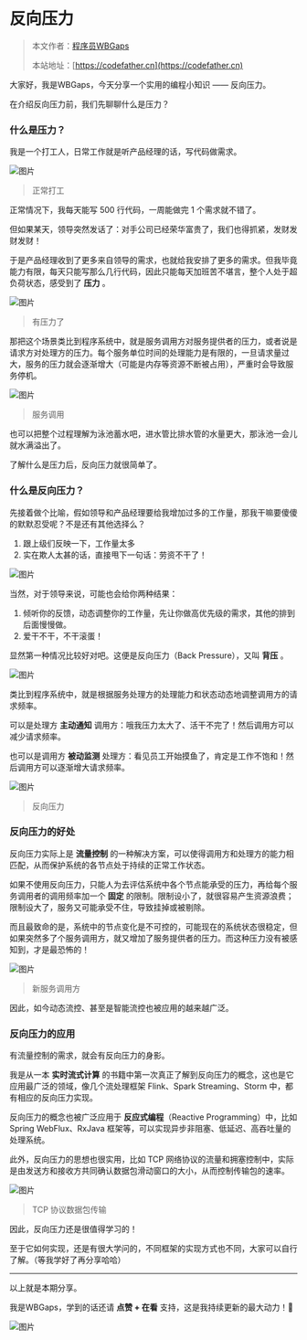 # 反向压力

> 本文作者：[程序员WBGaps](https://yuyuanweb.feishu.cn/wiki/Abldw5WkjidySxkKxU2cQdAtnah)
>
> 本站地址：[https://codefather.cn](https://codefather.cn)

大家好，我是WBGaps，今天分享一个实用的编程小知识 —— 反向压力。

在介绍反向压力前，我们先聊聊什么是压力？

### 什么是压力？

我是一个打工人，日常工作就是听产品经理的话，写代码做需求。

![图片](https://pic.yupi.icu/5563/202311080858224.png)

> 正常打工

正常情况下，我每天能写 500 行代码，一周能做完 1 个需求就不错了。

但如果某天，领导突然发话了：对手公司已经荣华富贵了，我们也得抓紧，发财发财发财！

于是产品经理收到了更多来自领导的需求，也就给我安排了更多的需求。但我毕竟能力有限，每天只能写那么几行代码，因此只能每天加班苦不堪言，整个人处于超负荷状态，感受到了 **压力** 。

![图片](https://pic.yupi.icu/5563/202311080858372.png)

> 有压力了

那把这个场景类比到程序系统中，就是服务调用方对服务提供者的压力，或者说是请求方对处理方的压力。每个服务单位时间的处理能力是有限的，一旦请求量过大，服务的压力就会逐渐增大（可能是内存等资源不断被占用），严重时会导致服务停机。

![图片](https://pic.yupi.icu/5563/202311080858223.png)

> 服务调用

也可以把整个过程理解为泳池蓄水吧，进水管比排水管的水量更大，那泳池一会儿就水满溢出了。

了解什么是压力后，反向压力就很简单了。

### 什么是反向压力？

先接着做个比喻，假如领导和产品经理要给我增加过多的工作量，那我干嘛要傻傻的默默忍受呢？不是还有其他选择么？

1. 跟上级们反映一下，工作量太多
2. 实在欺人太甚的话，直接甩下一句话：劳资不干了！

![图片](https://pic.yupi.icu/5563/202311080858526.png)

当然，对于领导来说，可能也会给你两种结果：

1. 倾听你的反馈，动态调整你的工作量，先让你做高优先级的需求，其他的排到后面慢慢做。
2. 爱干不干，不干滚蛋！

显然第一种情况比较好对吧。这便是反向压力（Back Pressure），又叫 **背压** 。

![图片](https://pic.yupi.icu/5563/202311080858665.png)

类比到程序系统中，就是根据服务处理方的处理能力和状态动态地调整调用方的请求频率。

可以是处理方 **主动通知** 调用方：哦我压力太大了、活干不完了！然后调用方可以减少请求频率。

也可以是调用方 **被动监测** 处理方：看见员工开始摸鱼了，肯定是工作不饱和！然后调用方可以逐渐增大请求频率。

![图片](https://pic.yupi.icu/5563/202311080858554.png)

> 反向压力

### 反向压力的好处

反向压力实际上是 **流量控制** 的一种解决方案，可以使得调用方和处理方的能力相匹配，从而保护系统的各节点处于持续的正常工作状态。

如果不使用反向压力，只能人为去评估系统中各个节点能承受的压力，再给每个服务调用者的调用频率加一个 **固定** 的限制。限制设小了，就很容易产生资源浪费；限制设大了，服务又可能承受不住，导致挂掉或被剔除。

而且最致命的是，系统中的节点变化是不可控的，可能现在的系统状态很稳定，但如果突然多了个服务调用方，就又增加了服务提供者的压力。而这种压力没有被感知到，才是最恐怖的！

![图片](https://pic.yupi.icu/5563/202311080858462.png)

> 新服务调用方

因此，如今动态流控、甚至是智能流控也被应用的越来越广泛。

### 反向压力的应用

有流量控制的需求，就会有反向压力的身影。

我是从一本 **实时流式计算** 的书籍中第一次真正了解到反向压力的概念，这也是它应用最广泛的领域，像几个流处理框架 Flink、Spark Streaming、Storm 中，都有相应的反向压力实现。

反向压力的概念也被广泛应用于 **反应式编程**（Reactive Programming）中，比如 Spring WebFlux、RxJava 框架等，可以实现异步非阻塞、低延迟、高吞吐量的处理系统。

此外，反向压力的思想也很实用，比如 TCP 网络协议的流量和拥塞控制中，实际是由发送方和接收方共同确认数据包滑动窗口的大小，从而控制传输包的速率。

![图片](https://pic.yupi.icu/5563/202311080858339.jpeg)

> TCP 协议数据包传输

因此，反向压力还是很值得学习的！

至于它如何实现，还是有很大学问的，不同框架的实现方式也不同，大家可以自行了解。（等我学好了再分享哈哈）



------


以上就是本期分享。

我是WBGaps，学到的话还请 **点赞 + 在看** 支持，这是我持续更新的最大动力！🙏

![图片](https://pic.yupi.icu/5563/202311080858922.png)